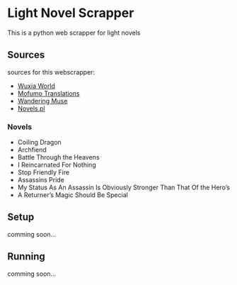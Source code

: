 # Light Novel Scrapper
This is a python web scrapper for light novels

## Sources
sources for this webscrapper:
- [Wuxia World](https://www.wuxiaworld.com/)
- [Mofumo Translations](https://mofumofutranslationblog.wordpress.com/)
- [Wandering Muse](https://wanderingmusetranslation.wordpress.com/)
- [Novels.pl](https://www.novels.pl/)

### Novels
- Coiling Dragon
- Archfiend
- Battle Through the Heavens
- I Reincarnated For Nothing
- Stop Friendly Fire
- Assassins Pride
- My Status As An Assassin Is Obviously Stronger Than That Of the Hero’s
- A Returner’s Magic Should Be Special

## Setup
comming soon...

## Running
comming soon...


